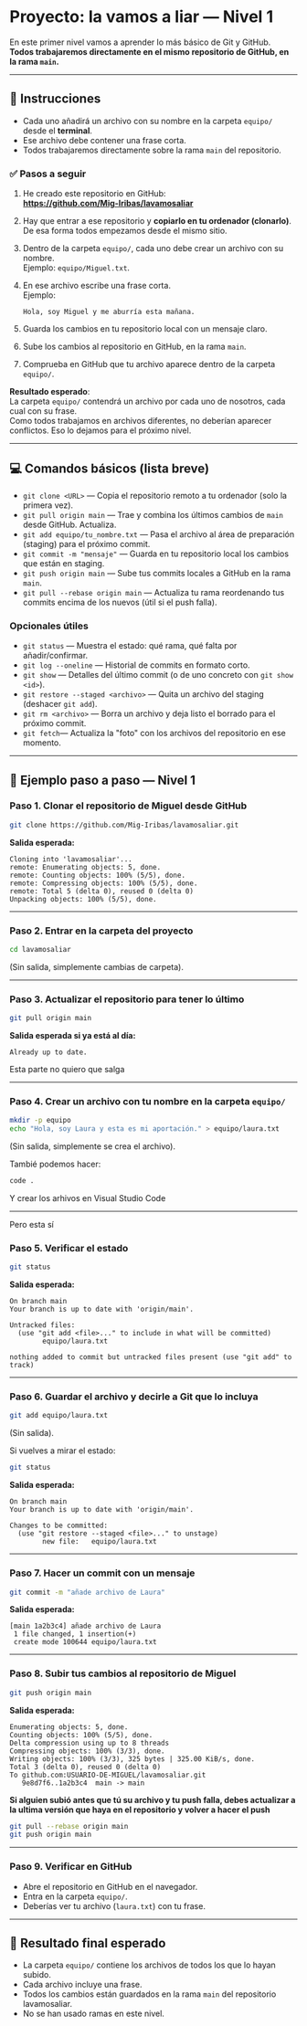 # Proyecto: la vamos a liar — Nivel 1

En este primer nivel vamos a aprender lo más básico de Git y GitHub.  
**Todos trabajaremos directamente en el mismo repositorio de GitHub, en la rama `main`.**

---

## 📘 Instrucciones

- Cada uno añadirá un archivo con su nombre en la carpeta `equipo/` desde el **terminal**.
- Ese archivo debe contener una frase corta.
- Todos trabajaremos directamente sobre la rama `main` del repositorio.  

### ✅ Pasos a seguir
1. He creado este repositorio en GitHub:  
     **https://github.com/Mig-Iribas/lavamosaliar**

2. Hay que entrar a ese repositorio y **copiarlo en tu ordenador (clonarlo)**.  
   De esa forma todos empezamos desde el mismo sitio.

3. Dentro de la carpeta `equipo/`, cada uno debe crear un archivo con su nombre.  
   Ejemplo: `equipo/Miguel.txt`.

4. En ese archivo escribe una frase corta.   
   Ejemplo:  
   ```
   Hola, soy Miguel y me aburría esta mañana.
   ```
5. Guarda los cambios en tu repositorio local con un mensaje claro.  

6. Sube los cambios al repositorio en GitHub, en la rama `main`.  

7. Comprueba en GitHub que tu archivo aparece dentro de la carpeta `equipo/`.

**Resultado esperado**:  
La carpeta `equipo/` contendrá un archivo por cada uno de nosotros, cada cual con su frase.  
Como todos trabajamos en archivos diferentes, no deberían aparecer conflictos. Eso lo dejamos para el próximo nivel.

---

## 💻 Comandos básicos (lista breve)

- `git clone <URL>` — Copia el repositorio remoto a tu ordenador (solo la primera vez).
- `git pull origin main` — Trae y combina los últimos cambios de `main` desde GitHub. Actualiza.
- `git add equipo/tu_nombre.txt` — Pasa el archivo al área de preparación (staging) para el próximo commit.
- `git commit -m "mensaje"` — Guarda en tu repositorio local los cambios que están en staging.
- `git push origin main` — Sube tus commits locales a GitHub en la rama `main`.
- `git pull --rebase origin main` — Actualiza tu rama reordenando tus commits encima de los nuevos (útil si el push falla).

### Opcionales útiles
- `git status` — Muestra el estado: qué rama, qué falta por añadir/confirmar.
- `git log --oneline` — Historial de commits en formato corto.
- `git show` — Detalles del último commit (o de uno concreto con `git show <id>`).
- `git restore --staged <archivo>` — Quita un archivo del staging (deshacer `git add`).
- `git rm <archivo>` — Borra un archivo y deja listo el borrado para el próximo commit.
- `git fetch`— Actualiza la "foto" con los archivos del repositorio en ese momento.

---

## 📝 Ejemplo paso a paso — Nivel 1

### Paso 1. Clonar el repositorio de Miguel desde GitHub
```bash
git clone https://github.com/Mig-Iribas/lavamosaliar.git
```

**Salida esperada:**
```
Cloning into 'lavamosaliar'...
remote: Enumerating objects: 5, done.
remote: Counting objects: 100% (5/5), done.
remote: Compressing objects: 100% (5/5), done.
remote: Total 5 (delta 0), reused 0 (delta 0)
Unpacking objects: 100% (5/5), done.
```

---

### Paso 2. Entrar en la carpeta del proyecto
```bash
cd lavamosaliar
```

(Sin salida, simplemente cambias de carpeta).

---

### Paso 3. Actualizar el repositorio para tener lo último
```bash
git pull origin main
```

**Salida esperada si ya está al día:**
```
Already up to date.
```

Esta parte no quiero que salga

---


### Paso 4. Crear un archivo con tu nombre en la carpeta `equipo/`
```bash
mkdir -p equipo
echo "Hola, soy Laura y esta es mi aportación." > equipo/laura.txt
```

(Sin salida, simplemente se crea el archivo).

Tambié podemos hacer:
```bash
code .
```
Y crear los arhivos en Visual Studio Code

---
Pero esta sí

### Paso 5. Verificar el estado
```bash
git status
```

**Salida esperada:**
```
On branch main
Your branch is up to date with 'origin/main'.

Untracked files:
  (use "git add <file>..." to include in what will be committed)
        equipo/laura.txt

nothing added to commit but untracked files present (use "git add" to track)
```

---

### Paso 6. Guardar el archivo y decirle a Git que lo incluya
```bash
git add equipo/laura.txt
```

(Sin salida).

Si vuelves a mirar el estado:
```bash
git status
```

**Salida esperada:**
```
On branch main
Your branch is up to date with 'origin/main'.

Changes to be committed:
  (use "git restore --staged <file>..." to unstage)
        new file:   equipo/laura.txt
```

---

### Paso 7. Hacer un commit con un mensaje
```bash
git commit -m "añade archivo de Laura"
```

**Salida esperada:**
```
[main 1a2b3c4] añade archivo de Laura
 1 file changed, 1 insertion(+)
 create mode 100644 equipo/laura.txt
```

---

### Paso 8. Subir tus cambios al repositorio de Miguel
```bash
git push origin main
```

**Salida esperada:**
```
Enumerating objects: 5, done.
Counting objects: 100% (5/5), done.
Delta compression using up to 8 threads
Compressing objects: 100% (3/3), done.
Writing objects: 100% (3/3), 325 bytes | 325.00 KiB/s, done.
Total 3 (delta 0), reused 0 (delta 0)
To github.com:USUARIO-DE-MIGUEL/lavamosaliar.git
   9e8d7f6..1a2b3c4  main -> main
```
**Si alguien subió antes que tú su archivo y tu push falla, debes actualizar a la ultima versión que haya en el repositorio y volver a hacer el push**  
   ```bash
   git pull --rebase origin main
   git push origin main
   ```
---

### Paso 9. Verificar en GitHub
- Abre el repositorio en GitHub en el navegador.  
- Entra en la carpeta `equipo/`.  
- Deberías ver tu archivo (`laura.txt`) con tu frase.  

---

## 🏁 Resultado final esperado
- La carpeta `equipo/` contiene los archivos de todos los que lo hayan subido.  
- Cada archivo incluye una frase.  
- Todos los cambios están guardados en la rama `main` del repositorio lavamosaliar.  
- No se han usado ramas en este nivel.
